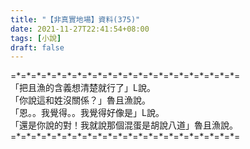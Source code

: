 ```yaml
---
title: "【非真實地場】資料(375)"
date: 2021-11-27T22:41:54+08:00
tags: [小說]
draft: false
---
```


=\*=\*=\*=\*=\*=\*=\*=\*=\*=\*=\*=\*=\*=\*=\*=\*=\*=\*=\*=\*=\*=\*=  
「把且漁的含義想清楚就行了」L說。  
「你說這和姓沒關係？」魯且漁說。  
「恩。。我覺得。。我覺得好像是」L說。  
「還是你說的對！我就說那個混蛋是胡說八道」魯且漁說。  
=\*=\*=\*=\*=\*=\*=\*=\*=\*=\*=\*=\*=\*=\*=\*=\*=\*=\*=\*=\*=\*=\*=  